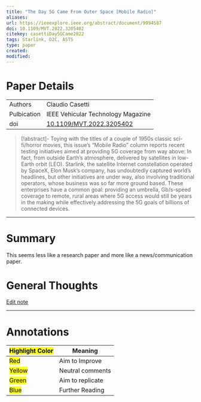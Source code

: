 ```yaml
---
title: "The Day 5G Came From Outer Space [Mobile Radio]"
aliases: 
url: https://ieeexplore.ieee.org/abstract/document/9994587 
doi: 10.1109/MVT.2022.3205402 
citekey: casettiDay5GCame2022
tags: Starlink, D2C, ASTS 
type: paper
created: 
modified:
---
```


# Paper Details
|             |                                    |
| ----------- | ---------------------------------- |
| Authors     | Claudio Casetti                        |
| Pulbication | IEEE Vehicular Technology Magazine               |
| doi         | [10.1109/MVT.2022.3205402](https://doi.org/10.1109/MVT.2022.3205402) |
>[!abstract]-
>Toying with the titles of a couple of 1950s classic sci-fi/horror movies, this issue’s “Mobile Radio” column reports recent testing initiatives aimed at providing 5G coverage from way above: In fact, from outside Earth’s atmosphere, delivered by satellites in low-Earth orbit (LEO). Starlink, the satellite Internet constellation operated by SpaceX, Elon Musk’s company, has undoubtedly captured world’s headlines, but other initiatives are under way, also involving traditional operators, whose business was so far more ground based. These enterprises have a common goal: providing an umbrella, Gb/s-speed coverage to remote, rural areas where 5G access would still be years in the making while effectively addressing the 5G goals of billions of connected devices.

---
# Summary

This seems less like a research paper and more like a news/communication paper.

# General Thoughts

[Edit note](zotero://select/groups/5655478/items/5Z3C4ZNL)

---

# Annotations

| <mark class="hltr-grey"> Highlight Color</mark> | Meaning          |
| ----------------------------------------------- | ---------------- |
| <mark class="hltr-red">Red</mark>               | Aim to Improve   |
| <mark class="hltr-yellow">Yellow</mark>         | Neutral comments |
| <mark class="hltr-green">Green</mark>           | Aim to replicate |
| <mark class="hltr-blue">Blue</mark>             | Further Reading  |



